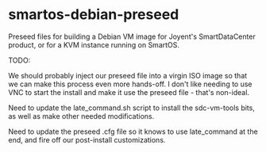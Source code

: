 smartos-debian-preseed
======================

Preseed files for building a Debian VM image for Joyent's SmartDataCenter product, or for a KVM instance running on SmartOS.


TODO:

We should probably inject our preseed file into a virgin ISO image so that we can make this process even more hands-off.  I don't like needing to use VNC to start the install and make it use the preseed file - that's non-ideal.

Need to update the late_command.sh script to install the sdc-vm-tools bits, as well as make other needed modifications.

Need to update the preseed .cfg file so it knows to use late_command at the end, and fire off our post-install customizations.



